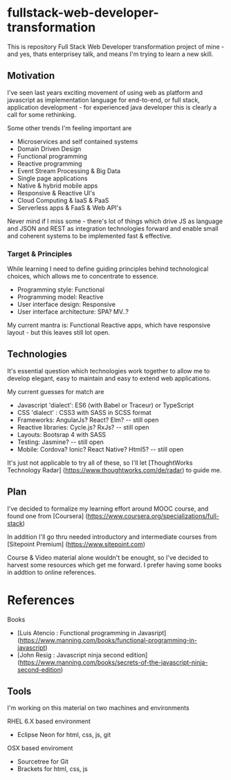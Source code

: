 # fullstack-web-developer-transformation

This is repository Full Stack Web Developer transformation project of mine - and yes, thats enterprisey talk, and means I'm trying to learn a new skill. 

## Motivation

I've seen last years exciting movement of using web as platform and javascript as implementation language for end-to-end, or full stack, application development - for experienced java developer this is clearly a call for some rethinking.

Some other trends I'm feeling important are
- Microservices and self contained systems
- Domain Driven Design
- Functional programming
- Reactive programming
- Event Stream Processing & Big Data
- Single page applications
- Native & hybrid mobile apps
- Responsive & Reactive UI's
- Cloud Computing & IaaS & PaaS
- Serverless apps & FaaS & Web API's

Never mind if I miss some - there's lot of things which drive JS as language and JSON and REST as integration technologies forward and enable small and coherent systems to be implemented fast & effective.

### Target & Principles

While learning I need to define guiding principles behind technological choices, which allows me to concentrate to essence.

* Programming style: Functional
* Programming model: Reactive
* User interface design: Responsive
* User interface architecture: SPA? MV..? 

My current mantra is: Functional Reactive apps, which have responsive layout - but this leaves still lot open.

## Technologies

It's essential question which technologies work together to allow me to develop elegant, easy to maintain and easy to extend web applications.

My current guesses for match are

* Javascript 'dialect': ES6 (with Babel or Traceur) or TypeScript
* CSS 'dialect' : CSS3 with SASS in SCSS format
* Frameworks: AngularJs? React? Elm? -- still open
* Reactive libraries: Cycle.js? RxJs? -- still open
* Layouts: Bootsrap 4 with SASS 
* Testing: Jasmine? -- still open
* Mobile: Cordova? Ionic? React Native? Html5? -- still open

It's just not applicable to try all of these, so I'll let [ThoughtWorks Technology Radar] (https://www.thoughtworks.com/de/radar) to guide me.

## Plan

I've decided to formalize my learning effort around MOOC course, and found one from [Coursera] (https://www.coursera.org/specializations/full-stack)

In addition I'll go thru needed introductory and intermediate courses from [Sitepoint Premium] (https://www.sitepoint.com)

Course & Video material alone wouldn't be enought, so I've decided to harvest some resources which get me forward. I prefer having some books in addtion to online references.

# References 

Books

* [Luis Atencio : Functional programming in Javasript] (https://www.manning.com/books/functional-programming-in-javascript)
* [John Resig : Javascript ninja second edition] (https://www.manning.com/books/secrets-of-the-javascript-ninja-second-edition)

## Tools

I'm working on this material on two machines and environments

RHEL 6.X based environment

- Eclipse Neon for html, css, js, git

OSX based enviroment

- Sourcetree for Git
- Brackets for html, css, js
